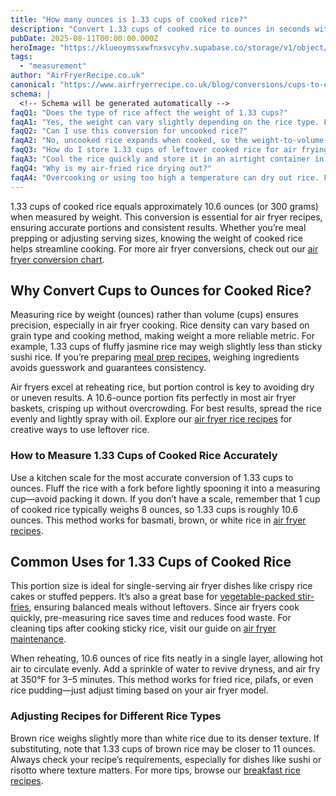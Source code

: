 ```yaml
---
title: "How many ounces is 1.33 cups of cooked rice?"
description: "Convert 1.33 cups of cooked rice to ounces in seconds with our easy guide. Perfect for air fryer meal prep and portion control."
pubDate: 2025-08-11T00:00:00.000Z
heroImage: "https://klueoymssxwfnxsvcyhv.supabase.co/storage/v1/object/public/Shmucket/how-many-ounces-is-1-33-cups-of-cooked-rice.webp"
tags:
  - "measurement"
author: "AirFryerRecipe.co.uk"
canonical: "https://www.airfryerrecipe.co.uk/blog/conversions/cups-to-ounces/how-many-ounces-is-1-33-cups-of-cooked-rice"
schema: |
  <!-- Schema will be generated automatically -->
faqQ1: "Does the type of rice affect the weight of 1.33 cups?"
faqA1: "Yes, the weight can vary slightly depending on the rice type. Fluffy varieties like basmati may weigh around 10.6 ounces per 1.33 cups, while stickier rice like sushi or brown rice can be closer to 11 ounces. Always use a scale for precision in air fryer recipes."
faqQ2: "Can I use this conversion for uncooked rice?"
faqA2: "No, uncooked rice expands when cooked, so the weight-to-volume ratio differs. For example, 1 cup of uncooked rice yields about 3 cups cooked. Stick to measuring cooked rice by weight for air fryer reheating or crisping."
faqQ3: "How do I store 1.33 cups of leftover cooked rice for air frying?"
faqA3: "Cool the rice quickly and store it in an airtight container in the fridge for up to 3 days. When ready to use, fluff it with a fork before weighing out 10.6 ounces (1.33 cups) for even air frying."
faqQ4: "Why is my air-fried rice drying out?"
faqA4: "Overcooking or using too high a temperature can dry out rice. For 1.33 cups (10.6 ounces), air fry at 350°F for 3–5 minutes with a light oil spray. Add a teaspoon of water if reheating plain rice to retain moisture."
---
```

<p>1.33 cups of cooked rice equals approximately 10.6 ounces (or 300 grams) when measured by weight. This conversion is essential for air fryer recipes, ensuring accurate portions and consistent results. Whether you’re meal prepping or adjusting serving sizes, knowing the weight of cooked rice helps streamline cooking. For more air fryer conversions, check out our <a href=https://www.airfryerrecipe.co.uk/air-fryer-conversion-chart>air fryer conversion chart</a>.</p>  

<h2>Why Convert Cups to Ounces for Cooked Rice?</h2>  
<p>Measuring rice by weight (ounces) rather than volume (cups) ensures precision, especially in air fryer cooking. Rice density can vary based on grain type and cooking method, making weight a more reliable metric. For example, 1.33 cups of fluffy jasmine rice may weigh slightly less than sticky sushi rice. If you’re preparing <a href=https://www.airfryerrecipe.co.uk/recipe-category/meal-prep>meal prep recipes</a>, weighing ingredients avoids guesswork and guarantees consistency.</p>  

<p>Air fryers excel at reheating rice, but portion control is key to avoiding dry or uneven results. A 10.6-ounce portion fits perfectly in most air fryer baskets, crisping up without overcrowding. For best results, spread the rice evenly and lightly spray with oil. Explore our <a href=https://www.airfryerrecipe.co.uk/recipes>air fryer rice recipes</a> for creative ways to use leftover rice.</p>  

<h3>How to Measure 1.33 Cups of Cooked Rice Accurately</h3>  
<p>Use a kitchen scale for the most accurate conversion of 1.33 cups to ounces. Fluff the rice with a fork before lightly spooning it into a measuring cup—avoid packing it down. If you don’t have a scale, remember that 1 cup of cooked rice typically weighs 8 ounces, so 1.33 cups is roughly 10.6 ounces. This method works for basmati, brown, or white rice in <a href=https://www.airfryerrecipe.co.uk>air fryer recipes</a>.</p>  

<h2>Common Uses for 1.33 Cups of Cooked Rice</h2>  
<p>This portion size is ideal for single-serving air fryer dishes like crispy rice cakes or stuffed peppers. It’s also a great base for <a href=https://www.airfryerrecipe.co.uk/recipe-category/vegetables>vegetable-packed stir-fries</a>, ensuring balanced meals without leftovers. Since air fryers cook quickly, pre-measuring rice saves time and reduces food waste. For cleaning tips after cooking sticky rice, visit our guide on <a href=https://www.airfryerrecipe.co.uk/air-fryer-cleaner>air fryer maintenance</a>.</p>  

<p>When reheating, 10.6 ounces of rice fits neatly in a single layer, allowing hot air to circulate evenly. Add a sprinkle of water to revive dryness, and air fry at 350°F for 3–5 minutes. This method works for fried rice, pilafs, or even rice pudding—just adjust timing based on your air fryer model.</p>  

<h3>Adjusting Recipes for Different Rice Types</h3>  
<p>Brown rice weighs slightly more than white rice due to its denser texture. If substituting, note that 1.33 cups of brown rice may be closer to 11 ounces. Always check your recipe’s requirements, especially for dishes like sushi or risotto where texture matters. For more tips, browse our <a href=https://www.airfryerrecipe.co.uk/recipe-category/breakfast>breakfast rice recipes</a>.</p>
